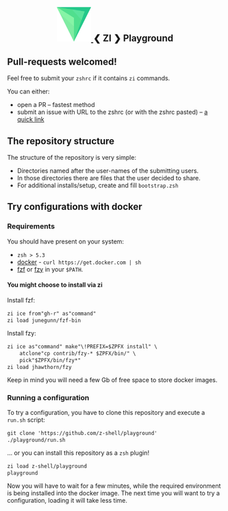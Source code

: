 <h2 align="center">
  <a href="https://github.com/z-shell/zi">
    <img src="https://github.com/z-shell/zi/raw/main/docs/images/logo.svg" alt="Logo" width="80" height="80">
  </a>
❮ ZI ❯ Playground
</h2>

<h2>Pull-requests welcomed!</h2>

Feel free to submit your `zshrc` if it contains `zi` commands.

You can either:

- open a PR – fastest method
- submit an issue with URL to the zshrc (or with the zshrc pasted) – [a quick link](https://github.com/z-shell/playground/issues/new?assignees=&labels=&template=request-to-add-zshrc.md)

## The repository structure

The structure of the repository is very simple:

- Directories named after the user-names of the submitting users.
- In those directories there are files that the user decided to share.
- For additional installs/setup, create and fill `bootstrap.zsh`

## Try configurations with docker

### Requirements

You should have present on your system:

- `zsh > 5.3`
- [docker](https://docs.docker.com/install/) - `curl https://get.docker.com | sh`
- [fzf](https://github.com/junegunn/fzf) or [fzy](https://github.com/jhawthorn/fzy) in your `$PATH`.

#### You might choose to install via zi

Install fzf:

```shell
zi ice from"gh-r" as"command"
zi load junegunn/fzf-bin
```

Install fzy:

```shell
zi ice as"command" make"\!PREFIX=$ZPFX install" \
    atclone"cp contrib/fzy-* $ZPFX/bin/" \
    pick"$ZPFX/bin/fzy*"
zi load jhawthorn/fzy
```

Keep in mind you will need a few Gb of free space to store docker images.

### Running a configuration

To try a configuration, you have to clone this repository and execute a `run.sh` script:

```shell
git clone 'https://github.com/z-shell/playground'
./playground/run.sh
```

… or you can install this repository as a `zsh` plugin!

```shell
zi load z-shell/playground
playground
```

Now you will have to wait for a few minutes, while the required environment is
being installed into the docker image. The next time you will want to try a configuration, loading it will take less time.
